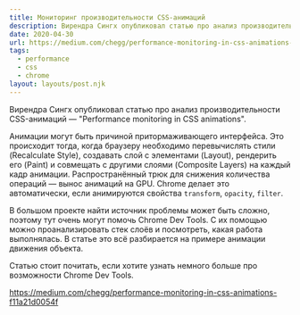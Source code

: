 ```yaml
---
title: Мониторинг производительности CSS-анимаций
description: Вирендра Сингх опубликовал статью про анализ производительности CSS-анимаций
date: 2020-04-30
url: https://medium.com/chegg/performance-monitoring-in-css-animations-f11a21d0054f
tags:
  - performance
  - css
  - chrome
layout: layouts/post.njk
---
```

Вирендра Сингх опубликовал статью про анализ производительности CSS-анимаций — "Performance monitoring in CSS animations".

Анимации могут быть причиной притормаживающего интерфейса. Это происходит тогда, когда браузеру необходимо перевычислять стили (Recalculate Style), создавать слой с элементами (Layout), рендерить его (Paint) и совмещать с другими слоями (Composite Layers) на каждый кадр анимации. Распространённый трюк для снижения количества операций — вынос анимаций на GPU. Chrome делает это автоматически, если анимируются свойства `transform`, `opacity`, `filter`.

В большом проекте найти источник проблемы может быть сложно, поэтому тут очень могут помочь Chrome Dev Tools. С их помощью можно проанализировать стек слоёв и посмотреть, какая работа выполнялась. В статье это всё разбирается на примере анимации движения объекта.

Статью стоит почитать, если хотите узнать немного больше про возможности Chrome Dev Tools.

https://medium.com/chegg/performance-monitoring-in-css-animations-f11a21d0054f
